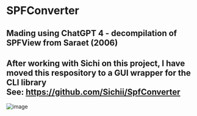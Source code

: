 # SPFConverter

## Mading using ChatGPT 4 - decompilation of SPFView from Saraet (2006)  
After working with Sichi on this project, I have moved this respository to a GUI wrapper for the CLI library  
See: https://github.com/Sichii/SpfConverter
----------------------------------  
  
![image](https://github.com/FallenDev/SPFConverter/assets/12104989/8128d56b-5f07-4b36-835e-1622215a0f33)
